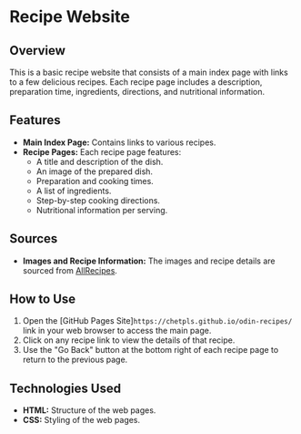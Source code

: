 # Recipe Website

## Overview

This is a basic recipe website that consists of a main index page with links to a few delicious recipes. Each recipe page includes a description, preparation time, ingredients, directions, and nutritional information.

## Features

- **Main Index Page:** Contains links to various recipes.
- **Recipe Pages:** Each recipe page features:
  - A title and description of the dish.
  - An image of the prepared dish.
  - Preparation and cooking times.
  - A list of ingredients.
  - Step-by-step cooking directions.
  - Nutritional information per serving.

## Sources

- **Images and Recipe Information:** The images and recipe details are sourced from [AllRecipes](https://www.allrecipes.com/).

## How to Use

1. Open the [GitHub Pages Site]`https://chetpls.github.io/odin-recipes/` link in your web browser to access the main page.
2. Click on any recipe link to view the details of that recipe.
3. Use the "Go Back" button at the bottom right of each recipe page to return to the previous page.

## Technologies Used

- **HTML:** Structure of the web pages.
- **CSS:** Styling of the web pages.

